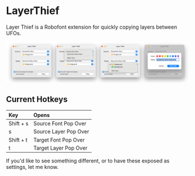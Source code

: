 # LayerThief
 Layer Thief is a Robofont extension for quickly copying layers between UFOs.

[![Layer Thief UI](https://github.com/rdmcmurray/layer-thief/blob/master/resources/lt-screenshot-01.png)](https://github.com/rdmcmurray/layer-thief/blob/master/resources/lt-screenshot-01.png?raw=true)

## Current Hotkeys
| Key | Opens |
|:-|:-|
| Shift + s | Source Font Pop Over |
| s | Source Layer Pop Over |
| Shift + t | Target Font Pop Over |
| t | Target Layer Pop Over |

If you'd like to see something different, or to have these exposed as settings, let me know.